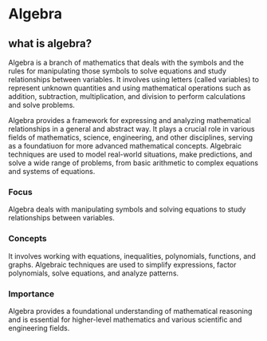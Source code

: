 # Algebra

## what is algebra?
Algebra is a branch of mathematics that deals with the symbols and the rules for
manipulating those symbols to solve equations and study relationships between variables.
It involves using letters (called variables) to represent unknown quantities and using
mathematical operations such as addition, subtraction, multiplication, and division to
perform calculations and solve problems.

Algebra provides a framework for expressing and analyzing mathematical relationships in a
general and abstract way. It plays a crucial role in various fields of mathematics, science,
engineering, and other disciplines, serving as a foundatiuon for more advanced mathematical
concepts. Algebraic techniques are used to model real-world situations, make predictions, and
solve a wide range of problems, from basic arithmetic to complex equations and systems of
equations.

### Focus
Algebra deals with manipulating symbols and solving equations to study relationships
between variables.

### Concepts
It involves working with equations, inequalities, polynomials, functions, and graphs.
Algebraic techniques are used to simplify expressions, factor polynomials, solve equations,
and analyze patterns.

### Importance
Algebra provides a foundational understanding of mathematical reasoning and is essential for
higher-level mathematics and various scientific and engineering fields.
